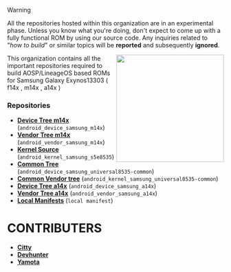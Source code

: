 > [!WARNING]
> All the repositories hosted within this organization are in an experimental phase. Unless you know what you're doing, don't expect to come up with a fully functional ROM by using our source code. Any inquiries related to "_how to build_" or similar topics will be **reported** and subsequently **ignored**.


<img align="right" width="250" height="250" src="https://fdn2.gsmarena.com/vv/bigpic/samsung-galaxy-a14-5g.jpg">

This organization contains all the important repositories required to build AOSP/LineageOS based ROMs for Samsung Galaxy Exynos13303 ( f14x , m14x , a14x )

### Repositories
* [**Device Tree m14x**](https://github.com/yamotaprjkt/android_device_samsung_m14x) (`android_device_samsung_m14x`)
* [**Vendor Tree m14x**](https://github.com/yamotaprjkt/android_vendor_samsung_m14x) (`android_vendor_samsung_m14x`)
* [**Kernel Source**](https://github.com/yamotaprjkt/android_kernel_samsung_s5e8535) (`android_kernel_samsung_s5e8535`)
* [**Common Tree**](https://github.com/yamotaprjkt/android_device_samsung_universal8535-common) (`android_device_samsung_universal8535-common`)
* [**Common Vendor tree**](https://github.com/yamotaprjkt/android_vendor_samsung_universal8535-common) (`android_kernel_samsung_universal8535-common`)
* [**Device Tree a14x**](https://github.com/yamotaprjkt/android_device_samsung_a14x) (`android_device_samsung_a14x`)
* [**Vendor Tree a14x**](https://github.com/yamotaprjkt/android_vendor_samsung_a14x) (`android_vendor_samsung_a14x`)
* [**Local Manifests**](https://github.com/yamotaprjkt/manifest_exynos1330) (`local manifest`)

# CONTRIBUTERS

* [**Citty**](https://github.com/extreme729)
* [**Devhunter**](https://github.com/devhunter1)
* [**Yamota**](https://github.com/yamotaprjkt)
